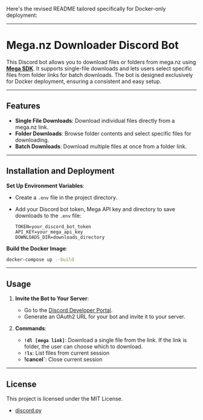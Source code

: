 Here's the revised README tailored specifically for Docker-only deployment:

---

# Mega.nz Downloader Discord Bot

This Discord bot allows you to download files or folders from mega.nz using [**Mega SDK**](https://github.com/meganz/sdk). It supports single-file downloads and lets users select specific files from folder links for batch downloads. The bot is designed exclusively for Docker deployment, ensuring a consistent and easy setup.

---

## Features

- **Single File Downloads**: Download individual files directly from a mega.nz link.
- **Folder Downloads**: Browse folder contents and select specific files for downloading.
- **Batch Downloads**: Download multiple files at once from a folder link.
---

## Installation and Deployment

**Set Up Environment Variables**:
   - Create a `.env` file in the project directory.
   - Add your Discord bot token, Mega API key and directory to save downloads to the `.env` file:

     ```
     TOKEN=your_discord_bot_token
     API_KEY=your_mega_api_key
     DOWNLOADS_DIR=downloads_directory
     ```

**Build the Docker Image**:
   ```bash
   docker-compose up --build
   ```
---

## Usage

1. **Invite the Bot to Your Server**:
   - Go to the [Discord Developer Portal](https://discord.com/developers/applications).
   - Generate an OAuth2 URL for your bot and invite it to your server.

2. **Commands**:
   - **`!dl [mega link]`**: Download a single file from the link. If the link is folder, the user can choose which to download.
   - **`!ls`**: List files from current session
   - **!cancel`**: Close current session

---

## License

This project is licensed under the MIT License. 
- [discord.py](https://discordpy.readthedocs.io/)
